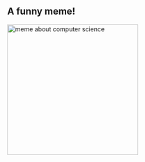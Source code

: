 ## A funny meme!
<img src="https://github.com/user-attachments/assets/427e86e0-4bd9-4bba-8ccd-e3529b2d99ff" alt="meme about computer science" width="300">
